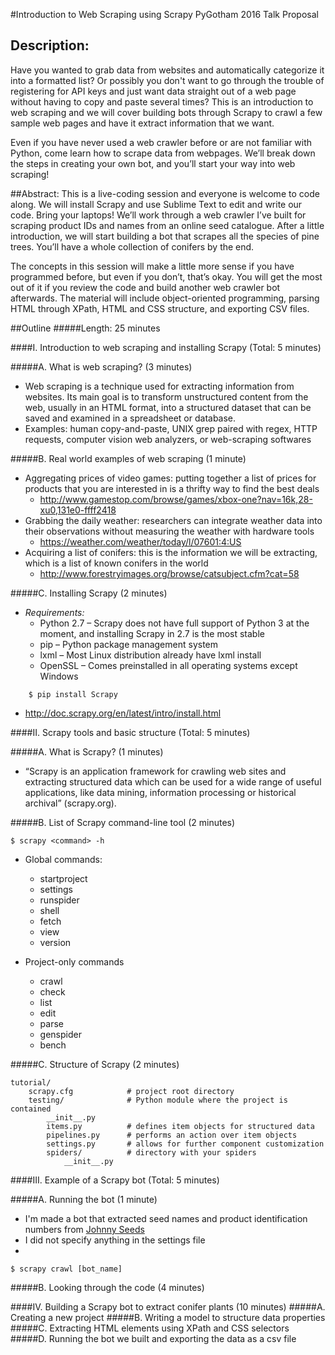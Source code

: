 #Introduction to Web Scraping using Scrapy
PyGotham 2016 Talk Proposal

## Description:
Have you wanted to grab data from websites and automatically categorize it into a formatted list? Or possibly you don't want to go through the trouble of registering for API keys and just want data straight out of a web page without having to copy and paste several times? This is an introduction to web scraping and we will cover building bots through Scrapy to crawl a few sample web pages and have it extract information that we want. 

Even if you have never used a web crawler before or are not familiar with Python, come learn how to scrape data from webpages. We’ll break down the steps in creating your own bot, and you’ll start your way into web scraping!  

##Abstract:
This is a live-coding session and everyone is welcome to code along. We will install Scrapy and use Sublime Text to edit and write our code. Bring your laptops! We’ll work through a web crawler I’ve built for scraping product IDs and names from an online seed catalogue. After a little introduction, we will start building a bot that scrapes all the species of pine trees. You’ll have a whole collection of conifers by the end.

The concepts in this session will make a little more sense if you have programmed before, but even if you don’t, that’s okay. You will get the most out of it if you review the code and build another web crawler bot afterwards. The material will include object-oriented programming, parsing HTML through XPath, HTML and CSS structure, and exporting CSV files.


##Outline
#####Length: 25 minutes

####I. Introduction to web scraping and installing Scrapy (Total: 5 minutes)

#####A. What is web scraping? (3 minutes)
* Web scraping is a technique used for extracting information from websites. Its main goal is to transform unstructured content from the web, usually in an HTML format, into a structured dataset that can be saved and examined in a spreadsheet or database. 
* Examples: human copy-and-paste, UNIX grep paired with regex, HTTP requests, computer vision web analyzers, or web-scraping softwares

#####B. Real world examples of web scraping (1 minute)
* Aggregating prices of video games: putting together a list of prices for products that you are interested in is a thrifty way to find the best deals
	+ http://www.gamestop.com/browse/games/xbox-one?nav=16k,28-xu0,131e0-ffff2418
* Grabbing the daily weather: researchers can integrate weather data into their observations without measuring the weather with hardware tools
	+ https://weather.com/weather/today/l/07601:4:US
* Acquiring a list of conifers: this is the information we will be extracting, which is a list of known conifers in the world
	+ http://www.forestryimages.org/browse/catsubject.cfm?cat=58

#####C. Installing Scrapy (2 minutes)
* <em>Requirements:</em>
	+ Python 2.7 – Scrapy does not have full support of Python 3 at the moment, and installing Scrapy in 2.7 is the most stable
	+  pip – Python package management system
	+  lxml – Most Linux distribution already have lxml install
	+  OpenSSL – Comes preinstalled in all operating systems except Windows
```
	$ pip install Scrapy
```
* http://doc.scrapy.org/en/latest/intro/install.html


####II. Scrapy tools and basic structure (Total: 5 minutes)

#####A. What is Scrapy?	 (1 minutes)
* “Scrapy is an application framework for crawling web sites and extracting structured data which can be used for a wide range of useful applications, like data mining, information processing or historical archival” (scrapy.org).
	
#####B. List of Scrapy command-line tool (2 minutes)
```
$ scrapy <command> -h 
```
* Global commands:
	+ startproject
	+ settings
	+ runspider
	+ shell
	+ fetch
	+ view
	+ version

* Project-only commands
	+ crawl
	+ check
	+ list
	+ edit
	+ parse
	+ genspider
	+ bench

#####C. Structure of Scrapy (2 minutes)

```
tutorial/
    scrapy.cfg            # project root directory 
    testing/              # Python module where the project is contained
        __init__.py
        items.py          # defines item objects for structured data
        pipelines.py      # performs an action over item objects
        settings.py       # allows for further component customization
        spiders/          # directory with your spiders
            __init__.py
```

####III. Example of a Scrapy bot (Total: 5 minutes)

#####A. Running the bot (1 minute)
* I'm made a bot that extracted seed names and product identification numbers from [Johnny Seeds](http://www.johnnyseeds.com/v-9-greenhouse-performer.aspx?categoryid=1&source=W_veg_ddShopBy#)
* I did not specify anything in the settings file
* 
```
$ scrapy crawl [bot_name]
```
#####B.	Looking through the code (4 minutes)

####IV. Building a Scrapy bot to extract conifer plants (10 minutes)
#####A. Creating a new project
#####B. Writing a model to structure data properties
#####C. Extracting HTML elements using XPath and CSS selectors
#####D. Running the bot we built and exporting the data as a csv file

